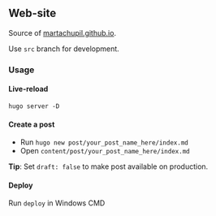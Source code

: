 ## Web-site

Source of [martachupil.github.io](https://martachupil.github.io).

Use `src` branch for development.

### Usage

#### Live-reload

```
hugo server -D
```


#### Create a post

* Run `hugo new post/your_post_name_here/index.md`
* Open `content/post/your_post_name_here/index.md`

**Tip**: Set `draft: false` to make post available on production. 

#### Deploy

Run `deploy` in Windows CMD